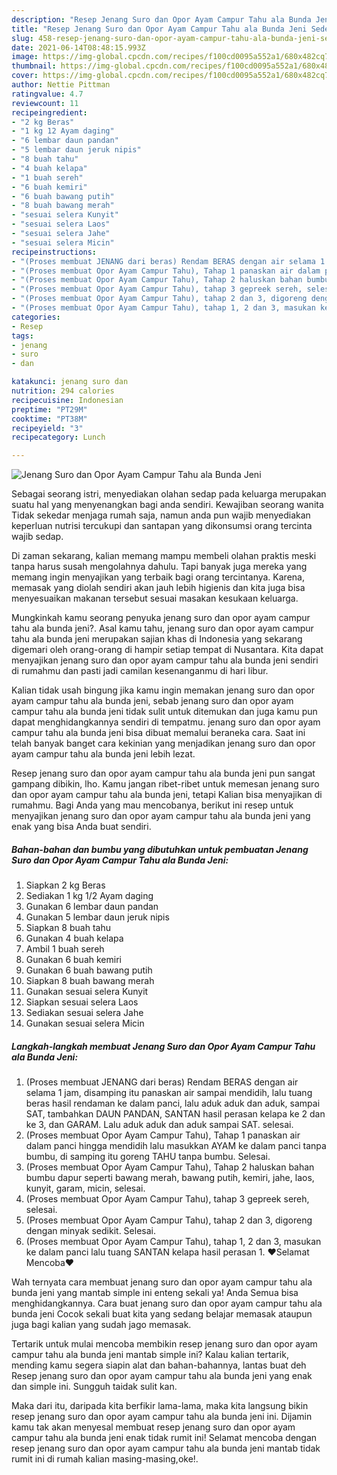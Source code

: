 ```yaml
---
description: "Resep Jenang Suro dan Opor Ayam Campur Tahu ala Bunda Jeni Sederhana dan Mudah Dibuat"
title: "Resep Jenang Suro dan Opor Ayam Campur Tahu ala Bunda Jeni Sederhana dan Mudah Dibuat"
slug: 458-resep-jenang-suro-dan-opor-ayam-campur-tahu-ala-bunda-jeni-sederhana-dan-mudah-dibuat
date: 2021-06-14T08:48:15.993Z
image: https://img-global.cpcdn.com/recipes/f100cd0095a552a1/680x482cq70/jenang-suro-dan-opor-ayam-campur-tahu-ala-bunda-jeni-foto-resep-utama.jpg
thumbnail: https://img-global.cpcdn.com/recipes/f100cd0095a552a1/680x482cq70/jenang-suro-dan-opor-ayam-campur-tahu-ala-bunda-jeni-foto-resep-utama.jpg
cover: https://img-global.cpcdn.com/recipes/f100cd0095a552a1/680x482cq70/jenang-suro-dan-opor-ayam-campur-tahu-ala-bunda-jeni-foto-resep-utama.jpg
author: Nettie Pittman
ratingvalue: 4.7
reviewcount: 11
recipeingredient:
- "2 kg Beras"
- "1 kg 12 Ayam daging"
- "6 lembar daun pandan"
- "5 lembar daun jeruk nipis"
- "8 buah tahu"
- "4 buah kelapa"
- "1 buah sereh"
- "6 buah kemiri"
- "6 buah bawang putih"
- "8 buah bawang merah"
- "sesuai selera Kunyit"
- "sesuai selera Laos"
- "sesuai selera Jahe"
- "sesuai selera Micin"
recipeinstructions:
- "(Proses membuat JENANG dari beras) Rendam BERAS dengan air selama 1 jam, disamping itu panaskan air sampai mendidih, lalu tuang beras hasil rendaman ke dalam panci, lalu aduk aduk dan aduk, sampai SAT, tambahkan DAUN PANDAN, SANTAN hasil perasan kelapa ke 2 dan ke 3, dan GARAM. Lalu aduk aduk dan aduk sampai SAT. selesai."
- "(Proses membuat Opor Ayam Campur Tahu), Tahap 1 panaskan air dalam panci hingga mendidih lalu masukkan AYAM ke dalam panci tanpa bumbu, di samping itu goreng TAHU tanpa bumbu. Selesai."
- "(Proses membuat Opor Ayam Campur Tahu), Tahap 2 haluskan bahan bumbu dapur seperti bawang merah, bawang putih, kemiri, jahe, laos, kunyit, garam, micin, selesai."
- "(Proses membuat Opor Ayam Campur Tahu), tahap 3 gepreek sereh, selesai."
- "(Proses membuat Opor Ayam Campur Tahu), tahap 2 dan 3, digoreng dengan minyak sedikit. Selesai."
- "(Proses membuat Opor Ayam Campur Tahu), tahap 1, 2 dan 3, masukan ke dalam panci lalu tuang SANTAN kelapa hasil perasan 1. ❤Selamat Mencoba❤"
categories:
- Resep
tags:
- jenang
- suro
- dan

katakunci: jenang suro dan 
nutrition: 294 calories
recipecuisine: Indonesian
preptime: "PT29M"
cooktime: "PT38M"
recipeyield: "3"
recipecategory: Lunch

---
```



![Jenang Suro dan Opor Ayam Campur Tahu ala Bunda Jeni](https://img-global.cpcdn.com/recipes/f100cd0095a552a1/680x482cq70/jenang-suro-dan-opor-ayam-campur-tahu-ala-bunda-jeni-foto-resep-utama.jpg)

Sebagai seorang istri, menyediakan olahan sedap pada keluarga merupakan suatu hal yang menyenangkan bagi anda sendiri. Kewajiban seorang  wanita Tidak sekedar menjaga rumah saja, namun anda pun wajib menyediakan keperluan nutrisi tercukupi dan santapan yang dikonsumsi orang tercinta wajib sedap.

Di zaman  sekarang, kalian memang mampu membeli olahan praktis meski tanpa harus susah mengolahnya dahulu. Tapi banyak juga mereka yang memang ingin menyajikan yang terbaik bagi orang tercintanya. Karena, memasak yang diolah sendiri akan jauh lebih higienis dan kita juga bisa menyesuaikan makanan tersebut sesuai masakan kesukaan keluarga. 



Mungkinkah kamu seorang penyuka jenang suro dan opor ayam campur tahu ala bunda jeni?. Asal kamu tahu, jenang suro dan opor ayam campur tahu ala bunda jeni merupakan sajian khas di Indonesia yang sekarang digemari oleh orang-orang di hampir setiap tempat di Nusantara. Kita dapat menyajikan jenang suro dan opor ayam campur tahu ala bunda jeni sendiri di rumahmu dan pasti jadi camilan kesenanganmu di hari libur.

Kalian tidak usah bingung jika kamu ingin memakan jenang suro dan opor ayam campur tahu ala bunda jeni, sebab jenang suro dan opor ayam campur tahu ala bunda jeni tidak sulit untuk ditemukan dan juga kamu pun dapat menghidangkannya sendiri di tempatmu. jenang suro dan opor ayam campur tahu ala bunda jeni bisa dibuat memalui beraneka cara. Saat ini telah banyak banget cara kekinian yang menjadikan jenang suro dan opor ayam campur tahu ala bunda jeni lebih lezat.

Resep jenang suro dan opor ayam campur tahu ala bunda jeni pun sangat gampang dibikin, lho. Kamu jangan ribet-ribet untuk memesan jenang suro dan opor ayam campur tahu ala bunda jeni, tetapi Kalian bisa menyajikan di rumahmu. Bagi Anda yang mau mencobanya, berikut ini resep untuk menyajikan jenang suro dan opor ayam campur tahu ala bunda jeni yang enak yang bisa Anda buat sendiri.

<!--inarticleads1-->

##### Bahan-bahan dan bumbu yang dibutuhkan untuk pembuatan Jenang Suro dan Opor Ayam Campur Tahu ala Bunda Jeni:

1. Siapkan 2 kg Beras
1. Sediakan 1 kg 1/2 Ayam daging
1. Gunakan 6 lembar daun pandan
1. Gunakan 5 lembar daun jeruk nipis
1. Siapkan 8 buah tahu
1. Gunakan 4 buah kelapa
1. Ambil 1 buah sereh
1. Gunakan 6 buah kemiri
1. Gunakan 6 buah bawang putih
1. Siapkan 8 buah bawang merah
1. Gunakan sesuai selera Kunyit
1. Siapkan sesuai selera Laos
1. Sediakan sesuai selera Jahe
1. Gunakan sesuai selera Micin




<!--inarticleads2-->

##### Langkah-langkah membuat Jenang Suro dan Opor Ayam Campur Tahu ala Bunda Jeni:

1. (Proses membuat JENANG dari beras) Rendam BERAS dengan air selama 1 jam, disamping itu panaskan air sampai mendidih, lalu tuang beras hasil rendaman ke dalam panci, lalu aduk aduk dan aduk, sampai SAT, tambahkan DAUN PANDAN, SANTAN hasil perasan kelapa ke 2 dan ke 3, dan GARAM. Lalu aduk aduk dan aduk sampai SAT. selesai.
1. (Proses membuat Opor Ayam Campur Tahu), Tahap 1 panaskan air dalam panci hingga mendidih lalu masukkan AYAM ke dalam panci tanpa bumbu, di samping itu goreng TAHU tanpa bumbu. Selesai.
1. (Proses membuat Opor Ayam Campur Tahu), Tahap 2 haluskan bahan bumbu dapur seperti bawang merah, bawang putih, kemiri, jahe, laos, kunyit, garam, micin, selesai.
1. (Proses membuat Opor Ayam Campur Tahu), tahap 3 gepreek sereh, selesai.
1. (Proses membuat Opor Ayam Campur Tahu), tahap 2 dan 3, digoreng dengan minyak sedikit. Selesai.
1. (Proses membuat Opor Ayam Campur Tahu), tahap 1, 2 dan 3, masukan ke dalam panci lalu tuang SANTAN kelapa hasil perasan 1. ❤Selamat Mencoba❤




Wah ternyata cara membuat jenang suro dan opor ayam campur tahu ala bunda jeni yang mantab simple ini enteng sekali ya! Anda Semua bisa menghidangkannya. Cara buat jenang suro dan opor ayam campur tahu ala bunda jeni Cocok sekali buat kita yang sedang belajar memasak ataupun juga bagi kalian yang sudah jago memasak.

Tertarik untuk mulai mencoba membikin resep jenang suro dan opor ayam campur tahu ala bunda jeni mantab simple ini? Kalau kalian tertarik, mending kamu segera siapin alat dan bahan-bahannya, lantas buat deh Resep jenang suro dan opor ayam campur tahu ala bunda jeni yang enak dan simple ini. Sungguh taidak sulit kan. 

Maka dari itu, daripada kita berfikir lama-lama, maka kita langsung bikin resep jenang suro dan opor ayam campur tahu ala bunda jeni ini. Dijamin kamu tak akan menyesal membuat resep jenang suro dan opor ayam campur tahu ala bunda jeni enak tidak rumit ini! Selamat mencoba dengan resep jenang suro dan opor ayam campur tahu ala bunda jeni mantab tidak rumit ini di rumah kalian masing-masing,oke!.

